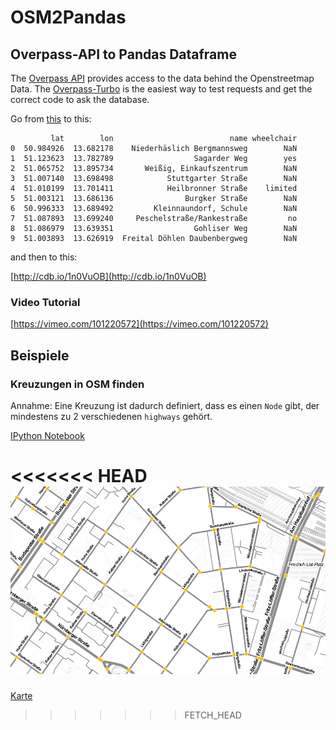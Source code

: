 # OSM2Pandas
## Overpass-API to Pandas Dataframe

The [Overpass API](http://wiki.openstreetmap.org/wiki/Overpass_API) provides access to the data behind the Openstreetmap Data.
The [Overpass-Turbo](http://overpass-turbo.eu/) is the easiest way to test requests and get the correct code to ask the database.


Go from [this](http://overpass-turbo.eu/s/4h3) to this:

```
         lat        lon                          name wheelchair
0  50.984926  13.682178    Niederhäslich Bergmannsweg        NaN
1  51.123623  13.782789                  Sagarder Weg        yes
2  51.065752  13.895734       Weißig, Einkaufszentrum        NaN
3  51.007140  13.698498            Stuttgarter Straße        NaN
4  51.010199  13.701411            Heilbronner Straße    limited
5  51.003121  13.686136                Burgker Straße        NaN
6  50.996333  13.689492         Kleinnaundorf, Schule        NaN
7  51.087893  13.699240     Peschelstraße/Rankestraße         no
8  51.086979  13.639351                  Gohliser Weg        NaN
9  51.003893  13.626919  Freital Döhlen Daubenbergweg        NaN
```

and then to this:

[http://cdb.io/1n0VuOB](http://cdb.io/1n0VuOB)

### Video Tutorial

[https://vimeo.com/101220572](https://vimeo.com/101220572)

## Beispiele

### Kreuzungen in OSM finden

Annahme: Eine Kreuzung ist dadurch definiert, dass es einen `Node` gibt, der mindestens zu 2 verschiedenen `highways` gehört.

[IPython Notebook](http://nbviewer.ipython.org/github/balzer82/OSM2Pandas/blob/master/OSM2Pandas-Kreuzungen.ipynb)

<<<<<<< HEAD
![Kreuzungen](junctions.png)
=======
[Karte](http://cdb.io/1lmm93y)
>>>>>>> FETCH_HEAD
